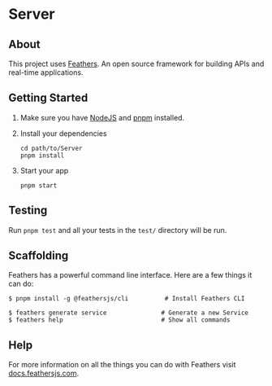 # Server

> 

## About

This project uses [Feathers](http://feathersjs.com). An open source framework for building APIs and real-time applications.

## Getting Started

1. Make sure you have [NodeJS](https://nodejs.org/) and [pnpm](https://pnpm.io/) installed.
2. Install your dependencies

    ```
    cd path/to/Server
    pnpm install
    ```

3. Start your app

    ```
    pnpm start
    ```

## Testing

Run `pnpm test` and all your tests in the `test/` directory will be run.

## Scaffolding

Feathers has a powerful command line interface. Here are a few things it can do:

```
$ pnpm install -g @feathersjs/cli          # Install Feathers CLI

$ feathers generate service               # Generate a new Service
$ feathers help                           # Show all commands
```

## Help

For more information on all the things you can do with Feathers visit [docs.feathersjs.com](http://docs.feathersjs.com).